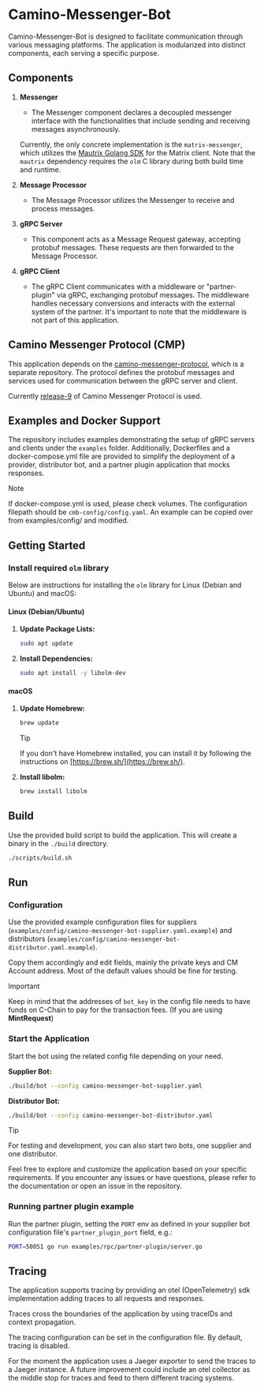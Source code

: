 # Camino-Messenger-Bot

Camino-Messenger-Bot is designed to facilitate communication through various messaging platforms. The application is modularized into distinct components, each serving a specific purpose.

## Components

1. **Messenger**

   - The Messenger component declares a decoupled messenger interface with the functionalities that include sending and receiving messages asynchronously.

   Currently, the only concrete implementation is the `matrix-messenger`, which utilizes the [Mautrix Golang SDK](https://github.com/mautrix/go) for the Matrix client. Note that the `mautrix` dependency requires the `olm` C library during both build time and runtime.

2. **Message Processor**

   - The Message Processor utilizes the Messenger to receive and process messages.

3. **gRPC Server**

   - This component acts as a Message Request gateway, accepting protobuf messages. These requests are then forwarded to the Message Processor.

4. **gRPC Client**
   - The gRPC Client communicates with a middleware or "partner-plugin" via gRPC, exchanging protobuf messages. The middleware handles necessary conversions and interacts with the external system of the partner. It's important to note that the middleware is not part of this application.

## Camino Messenger Protocol (CMP)

This application depends on the [camino-messenger-protocol](https://github.com/chain4travel/camino-messenger-protocol), which is a separate repository. The protocol defines the protobuf messages and services used for communication between the gRPC server and client.

Currently [release-9](https://github.com/chain4travel/camino-messenger-protocol/releases/tag/release-9) of Camino Messenger Protocol is used.

## Examples and Docker Support

The repository includes examples demonstrating the setup of gRPC servers and clients under the `examples` folder. Additionally, Dockerfiles and a docker-compose.yml file are provided to simplify the deployment of a provider, distributor bot, and a partner plugin application that mocks responses.

> [!Note]
> If docker-compose.yml is used, please check volumes. The configuration filepath should be `cmb-config/config.yaml`. An example can be copied over from examples/config/ and modified.


## Getting Started

### Install required `olm` library

Below are instructions for installing the `olm` library for Linux (Debian and Ubuntu) and macOS:

#### Linux (Debian/Ubuntu)

1. **Update Package Lists:**

   ```bash
   sudo apt update
   ```

2. **Install Dependencies:**
   ```bash
   sudo apt install -y libolm-dev
   ```

#### macOS

1. **Update Homebrew:**

   ```bash
   brew update
   ```

   > [!TIP]
   > If you don't have Homebrew installed, you can install it by following
   > the instructions on [https://brew.sh/](https://brew.sh/).

2. **Install libolm:**
   ```bash
   brew install libolm
   ```

## Build

Use the provided build script to build the application. This will create a binary in the `./build` directory.

```bash
./scripts/build.sh
```

## Run

### Configuration

Use the provided example configuration files for suppliers
(`examples/config/camino-messenger-bot-supplier.yaml.example`) and distributors
(`examples/config/camino-messenger-bot-distributor.yaml.example`).

Copy them accordingly and edit fields, mainly the private keys and CM Account address. Most of the default
values should be fine for testing.

> [!IMPORTANT]
> Keep in mind that the addresses of `bot_key` in the config file needs to
> have funds on C-Chain to pay for the transaction fees. (If you are using **MintRequest**)

### Start the Application

Start the bot using the related config file depending on your need.

**Supplier Bot:**

```bash
./build/bot --config camino-messenger-bot-supplier.yaml
```

**Distributor Bot:**

```bash
./build/bot --config camino-messenger-bot-distributor.yaml
```

> [!TIP]
> For testing and development, you can also start two bots, one supplier and one distributor.

Feel free to explore and customize the application based on your specific requirements. If you encounter any issues or have questions, please refer to the documentation or open an issue in the repository.

### Running partner plugin example

Run the partner plugin, setting the `PORT` env as defined in your supplier bot
configuration file's `partner_plugin_port` field, e.g.:

```bash
PORT=50051 go run examples/rpc/partner-plugin/server.go
```

## Tracing

The application supports tracing by providing an otel (OpenTelemetry) sdk
implementation adding traces to all requests and responses.

Traces cross the boundaries of the application by using traceIDs and context propagation.

The tracing configuration can be set in the configuration file. By default, tracing
is disabled.

For the moment the application uses a Jaeger exporter to send the traces to a Jaeger
instance. A future improvement could include an otel collector as the middle stop
for traces and feed to them different tracing systems.
